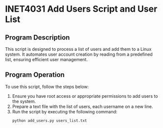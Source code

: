 # INET4031 Add Users Script and User List

## Program Description
This script is designed to process a list of users and add them to a Linux system. It automates user account creation by reading from a predefined list, ensuring efficient user management.

## Program Operation
To use this script, follow the steps below:

1. Ensure you have root access or appropriate permissions to add users to the system.
2. Prepare a text file with the list of users, each username on a new line.
3. Run the script by executing the following command:
   ```bash
   python add_users.py users_list.txt

